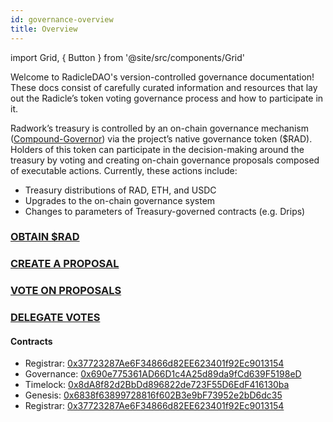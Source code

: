 ```yaml
---
id: governance-overview
title: Overview
---
```


import Grid, { Button } from '@site/src/components/Grid'

Welcome to RadicleDAO's version-controlled governance documentation! These docs consist of carefully curated information
and resources that lay out the Radicle’s token voting governance process and how to participate in it.

Radwork’s treasury is controlled by an on-chain governance mechanism ([Compound-Governor](https://wiki.tally.xyz/docs/compound-governor)) via the project’s native governance token ($RAD). Holders of this token can participate in the decision-making around the treasury by voting and creating on-chain governance proposals composed of executable actions. Currently, these actions include:
* Treasury distributions of RAD, ETH, and USDC
* Upgrades to the on-chain governance system
* Changes to parameters of Treasury-governed contracts (e.g. Drips)

### [OBTAIN $RAD](/community/05_obtaining_rad.md)
### [CREATE A PROPOSAL](https://github.com/radicle-dev/radicle-governance/blob/main/manual.md#proposal-types)
### [VOTE ON PROPOSALS](https://github.com/radicle-dev/radicle-governance/blob/main/manual.md#voting)
### [DELEGATE VOTES](https://github.com/radicle-dev/radicle-governance/blob/main/manual.md#delegating)

#### Contracts
* Registrar: [0x37723287Ae6F34866d82EE623401f92Ec9013154](https://etherscan.io/address/0x37723287Ae6F34866d82EE623401f92Ec9013154)
* Governance: [0x690e775361AD66D1c4A25d89da9fCd639F5198eD](https://etherscan.io/address/0x690e775361AD66D1c4A25d89da9fCd639F5198eD)
* Timelock: [0x8dA8f82d2BbDd896822de723F55D6EdF416130ba](https://etherscan.io/address/0x8dA8f82d2BbDd896822de723F55D6EdF416130ba)
* Genesis: [0x6838f63899728816f602B3e9bF73952e2bD6dc35](https://etherscan.io/address/0x6838f63899728816f602B3e9bF73952e2bD6dc35)
* Registrar: [0x37723287Ae6F34866d82EE623401f92Ec9013154](https://etherscan.io/address/0x37723287Ae6F34866d82EE623401f92Ec9013154 )

